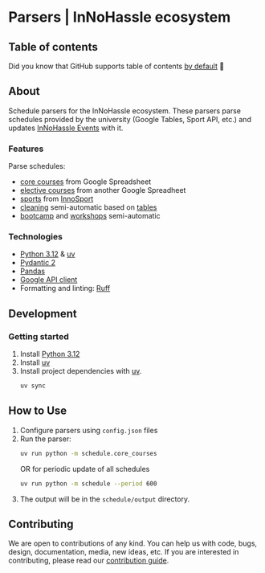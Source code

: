 # Parsers | InNoHassle ecosystem

## Table of contents

Did you know that GitHub supports table of
contents [by default](https://github.blog/changelog/2021-04-13-table-of-contents-support-in-markdown-files/) 🤔

## About

Schedule parsers for the InNoHassle ecosystem. These parsers parse schedules provided by the university
(Google Tables, Sport API, etc.) and updates [InNoHassle Events](https://github.com/one-zero-eight/events) with it.

### Features

Parse schedules:

- [core courses](src/core_courses) from Google Spreadsheet
- [elective courses](src/electives) from another Google Spreadheet
- [sports](src/sports) from [InnoSport](https://sport.innopolis.university/)
- [cleaning](src/cleaning) semi-automatic based
  on [tables](https://hotel.innopolis.university/studentaccommodation/)
- [bootcamp](src/bootcamp) and [workshops](src/workshops) semi-automatic

### Technologies

- [Python 3.12](https://www.python.org/downloads/release/python-3123/) & [uv](https://docs.astral.sh/uv/)
- [Pydantic 2](https://docs.pydantic.dev/latest/)
- [Pandas](https://pandas.pydata.org/)
- [Google API client](https://github.com/googleapis/google-api-python-client)
- Formatting and linting: [Ruff](https://docs.astral.sh/ruff/)

## Development

### Getting started

1. Install [Python 3.12](https://www.python.org/downloads/)
2. Install [uv](https://docs.astral.sh/uv/)
3. Install project dependencies with [uv](https://docs.astral.sh/uv/).
   ```bash
   uv sync
   ```

## How to Use

1. Configure parsers using `config.json` files
2. Run the parser:
    ```bash
    uv run python -m schedule.core_courses
    ```
    OR for periodic update of all schedules
    ```bash
    uv run python -m schedule --period 600
    ```
3. The output will be in the `schedule/output` directory.

## Contributing

We are open to contributions of any kind.
You can help us with code, bugs, design, documentation, media, new ideas, etc.
If you are interested in contributing, please read
our [contribution guide](https://github.com/one-zero-eight/.github/blob/main/CONTRIBUTING.md).
